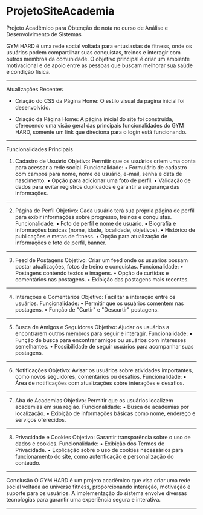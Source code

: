 # ProjetoSiteAcademia
Projeto Acadêmico para Obtenção de nota no curso de Análise e Desenvolvimento de Sistemas

GYM HARD é uma rede social voltada para entusiastas de fitness, onde os usuários 
podem compartilhar suas conquistas, treinos e interagir com outros membros da 
comunidade. O objetivo principal é criar um ambiente motivacional e de apoio entre as 
pessoas que buscam melhorar sua saúde e condição física.

----

Atualizações Recentes

- Criação do CSS da Página Home: O estilo visual da página inicial foi desenvolvido.

- Criação da Página Home: A página inicial do site foi construída, oferecendo uma visão geral das principais funcionalidades do GYM HARD, somente um link que direciona para o login está funcionando.

----

Funcionalidades Principais

1. Cadastro de Usuário
Objetivo: Permitir que os usuários criem uma conta para acessar a rede social.
Funcionalidade:
• Formulário de cadastro com campos para nome, nome de usuário, e-mail, 
senha e data de nascimento.
• Opção para adicionar uma foto de perfil.
• Validação de dados para evitar registros duplicados e garantir a segurança das 
informações.

-----

2. Página de Perfil
Objetivo: Cada usuário terá sua própria página de perfil para exibir informações sobre 
progresso, treinos e conquistas.
Funcionalidade:
• Foto de perfil e nome de usuário.
• Biografia e informações básicas (nome, idade, localidade, objetivos).
• Histórico de publicações e metas de fitness.
• Opção para atualização de informações e foto de perfil, banner.

-----

3. Feed de Postagens
Objetivo: Criar um feed onde os usuários possam postar atualizações, fotos de treino 
e conquistas.
Funcionalidade:
• Postagens contendo textos e imagens.
• Opção de curtidas e comentários nas postagens.
• Exibição das postagens mais recentes.

-----

4. Interações e Comentários
Objetivo: Facilitar a interação entre os usuários.
Funcionalidade:
• Permitir que os usuários comentem nas postagens.
• Função de "Curtir" e "Descurtir" postagens.

-----

5. Busca de Amigos e Seguidores
Objetivo: Ajudar os usuários a encontrarem outros membros para seguir e interagir.
Funcionalidade:
• Função de busca para encontrar amigos ou usuários com interesses 
semelhantes.
• Possibilidade de seguir usuários para acompanhar suas postagens.

-----

6. Notificações
Objetivo: Avisar os usuários sobre atividades importantes, como novos seguidores, 
comentários ou desafios.
Funcionalidade:
• Área de notificações com atualizações sobre interações e desafios.

-----

7. Aba de Academias
Objetivo: Permitir que os usuários localizem academias em sua região.
Funcionalidade:
• Busca de academias por localização.
• Exibição de informações básicas como nome, endereço e serviços oferecidos.

-----

8. Privacidade e Cookies
Objetivo: Garantir transparência sobre o uso de dados e cookies.
Funcionalidade:
• Exibição dos Termos de Privacidade.
• Explicação sobre o uso de cookies necessários para funcionamento do site, 
como autenticação e personalização do conteúdo.

-----

Conclusão
O GYM HARD é um projeto acadêmico que visa criar uma rede social voltada ao 
universo fitness, proporcionando interação, motivação e suporte para os usuários. A 
implementação do sistema envolve diversas tecnologias para garantir uma experiência 
segura e interativa.


-----
